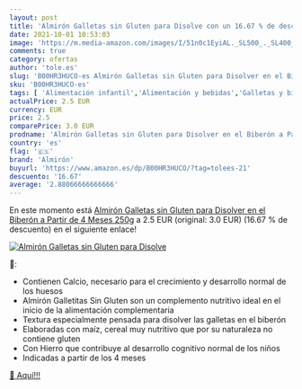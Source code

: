 ```yaml
---
layout: post
title: 'Almirón Galletas sin Gluten para Disolve con un 16.67 % de descuento'
date: 2021-10-01 10:53:03
image: 'https://m.media-amazon.com/images/I/51n0c1EyiAL._SL500_._SL400_.jpg'
comments: true
category: ofertas
author: 'tole.es'
slug: 'B00HR3HUCO-es Almirón Galletas sin Gluten para Disolver en el Biberón a...'
sku: 'B00HR3HUCO-es'
tags: [ 'Alimentación infantil','Alimentación y bebidas','Galletas y biscotes para bebé','Galletas y tentempiés para bebé','almirón','biberón', ]
actualPrice: 2.5 EUR
currency: EUR
price: 2.5
comparePrice: 3.0 EUR
prodname: 'Almirón Galletas sin Gluten para Disolver en el Biberón a Partir de 4 Meses  250g'
country: 'es'
flag: '🇪🇸'
brand: 'Almirón'
buyurl: 'https://www.amazon.es/dp/B00HR3HUCO/?tag=tolees-21'
descuento: '16.67'
average: '2.88066666666666'
---
```


En este momento está [Almirón Galletas sin Gluten para Disolver en el Biberón a Partir de 4 Meses  250g](https://www.amazon.es/dp/B00HR3HUCO/?tag=tolees-21) a 2.5 EUR (original: 3.0 EUR) (16.67 %  de descuento) en el siguiente enlace!

[![Almirón Galletas sin Gluten para Disolve](https://m.media-amazon.com/images/I/51n0c1EyiAL._SL500_._SL400_.jpg)](https://www.amazon.es/dp/B00HR3HUCO/?tag=tolees-21)

🔎:

- Contienen Calcio, necesario para el crecimiento y desarrollo normal de los huesos
- Almirón Galletitas Sin Gluten son un complemento nutritivo ideal en el inicio de la alimentación complementaria
- Textura especialmente pensada para disolver las galletas en el biberón
- Elaboradas con maíz, cereal muy nutritivo que por su naturaleza no contiene gluten
- Con Hierro que contribuye al desarrollo cognitivo normal de los niños
- Indicadas a partir de los 4 meses

[🛒 Aquí!!!](https://www.amazon.es/dp/B00HR3HUCO/?tag=tolees-21)
